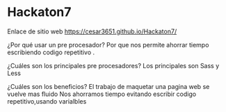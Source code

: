# Hackaton7
Enlace de sitio web https://cesar3651.github.io/Hackaton7/


¿Por qué usar un pre procesador?
Por que nos permite ahorrar tiempo escribiendo codigo repetitivo .



¿Cuáles son los principales pre procesadores?
Los principales son Sass y Less
 



¿Cuáles son los beneficios?
El trabajo de maquetar una pagina web se vuelve mas fluido
Nos ahorramos tiempo evitando escribir codigo repetitivo,usando varialbles
